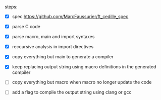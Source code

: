 steps:

- [X] spec https://github.com/MarcFaussurier/ft_cedille_spec 
- [X] parse C code 
- [X] parse macro, main and import syntaxes
- [X] reccursive analysis in import directives
- [x] copy everything but main to generate a compiler
- [x] keep replacing output string using macro definitions in the generated compiler
- [ ] copy everything but macro when macro no longer update the code
- [ ] add a flag to compile the output string using clang or gcc

